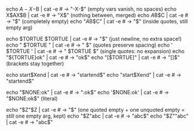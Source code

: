 echo $A-X-$B | cat -e # → "-X-$"          (empty vars vanish, no spaces)
echo X$AX$B | cat -e         # → "X$" (nothing between, merged)
echo $A$B$C | cat -e         # → "$" (completely empty)
echo "$A$B$C" | cat -e       # → "$" (inside quotes, still empty arg)

echo $TORTUE $TORTUE | cat -e   # → "$" (just newline, no extra space!)
echo " $TORTUE " | cat -e       # → "  $" (quotes preserve spacing)
echo ' $TORTUE ' | cat -e       # → " $TORTUE $" (single quotes: no expansion)
echo "${TORTUE}ok" | cat -e # → "ok$"
echo "[$TORTUE]" | cat -e # → "[]$" (brackets stay together)

echo start$Xend | cat -e        # → "startend$"
echo "start$Xend" | cat -e      # → "startend$"

echo "$NONE:ok" | cat -e         # → ":ok$"
echo '$NONE:ok' | cat -e         # → "$NONE:ok$" (literal)

echo "$Z"$Z | cat -e # → "$" (one quoted empty + one unquoted empty = still one empty arg, kept)
echo "$Z"abc | cat -e # → "abc$"
echo "$Z""abc" | cat -e # → "abc$"
